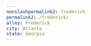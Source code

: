```yaml
---
﻿nonslashpermalink2: frederick
permalink2: /frederick/
alley: Frederick
city: Atlanta
state: Georgia
---
```

